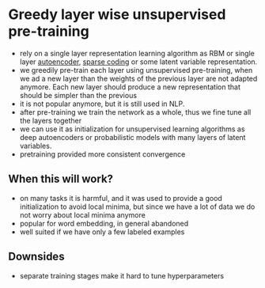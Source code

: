 # Greedy layer wise unsupervised pre-training
* rely on a single layer representation learning algorithm as RBM or single layer [autoencoder](autoencoder.md), [sparse coding](sprase_coding.md) or some latent variable representation.
* we greedily pre-train each layer using unsupervised pre-training, when we ad a new layer than the weights of the previous layer are not adapted anymore. Each new layer should produce a new representation that should be simpler than the previous
* it is not popular anymore, but it is still used in NLP.
* after pre-training we train the network as a whole, thus we fine tune all the layers together 
* we can use it as initialization for unsupervised learning algorithms as deep autoencoders or probabilistic models with many layers of latent variables.
* pretraining provided more consistent convergence

## When this will work?
* on many tasks it is harmful, and it was used to provide a good initialization to avoid local minima, but since we have a lot of data we do not worry about local minima anymore
* popular for word embedding, in general abandoned
* well suited if we have only a few labeled examples


## Downsides
* separate training stages make it hard to tune hyperparameters